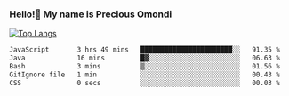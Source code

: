 ### Hello!👋 My name is Precious Omondi 

[![Top Langs](https://github-readme-stats.vercel.app/api/top-langs/?username=Presho99&langs_count=8&theme=dark)](https://github.com/Presho99/github-readme-stats)



<!--START_SECTION:waka-->

```txt
JavaScript       3 hrs 49 mins   ███████████████████████░░   91.35 %
Java             16 mins         █▓░░░░░░░░░░░░░░░░░░░░░░░   06.63 %
Bash             3 mins          ▒░░░░░░░░░░░░░░░░░░░░░░░░   01.56 %
GitIgnore file   1 min           ░░░░░░░░░░░░░░░░░░░░░░░░░   00.43 %
CSS              0 secs          ░░░░░░░░░░░░░░░░░░░░░░░░░   00.03 %
```

<!--END_SECTION:waka-->

